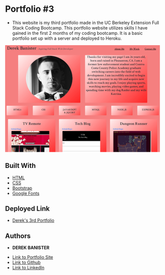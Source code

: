 # Portfolio #3

* This website is my third portfolio made in the UC Berkeley Extension Full Stack Coding Bootcamp. This portfolio website utilizes skills I have gained in the first 2 months of my coding bootcamp. It is a basic portfolio set up with a server and deployed to Heroku. 

![Portfolio Picture](/public/images/readmepic.PNG) 


## Built With

* [HTML](https://developer.mozilla.org/en-US/docs/Web/HTML)
* [CSS](https://developer.mozilla.org/en-US/docs/Web/CSS)
* [Bootstrap](https://getbootstrap.com/)
* [Google Fonts](https://fonts.google.com/)


## Deployed Link

* [Derek's 3rd Portfolio](https://derek-banister-portfolio.herokuapp.com/)


## Authors

* **DEREK BANISTER** 

- [Link to Portfolio Site](https://derek-banister-portfolio.herokuapp.com/)
- [Link to Github](https://github.com/DerekBanister)
- [Link to LinkedIn](https://www.linkedin.com/in/derek-banister/)